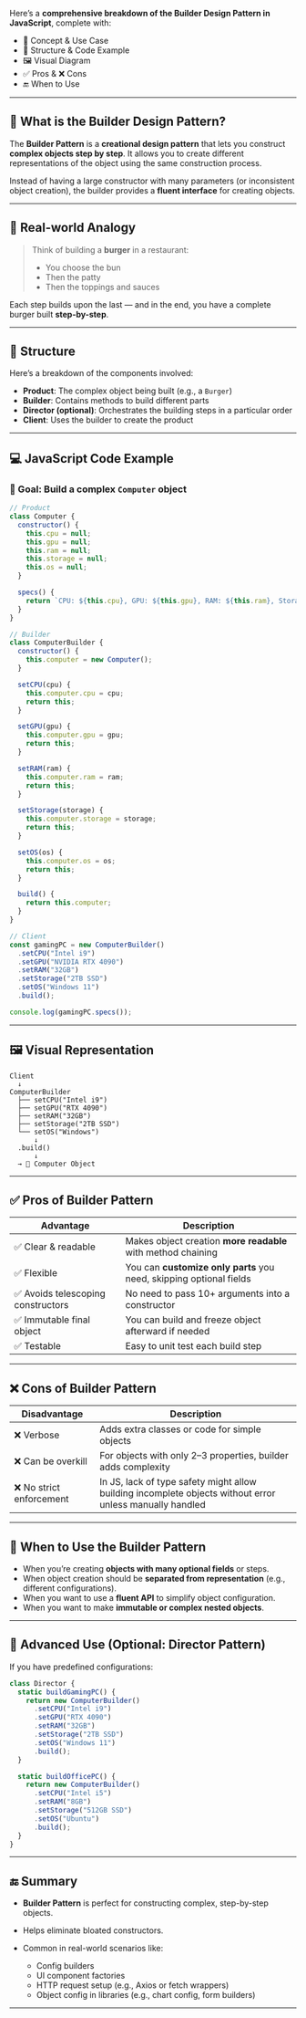 Here’s a **comprehensive breakdown of the Builder Design Pattern in JavaScript**, complete with:

* 📖 Concept & Use Case
* 🧱 Structure & Code Example
* 🖼️ Visual Diagram
* ✅ Pros & ❌ Cons
* 🔚 When to Use

---

## 🧠 What is the Builder Design Pattern?

The **Builder Pattern** is a **creational design pattern** that lets you construct **complex objects step by step**. It allows you to create different representations of the object using the same construction process.

Instead of having a large constructor with many parameters (or inconsistent object creation), the builder provides a **fluent interface** for creating objects.

---

## 🧰 Real-world Analogy

> Think of building a **burger** in a restaurant:
>
> * You choose the bun
> * Then the patty
> * Then the toppings and sauces

Each step builds upon the last — and in the end, you have a complete burger built **step-by-step**.

---

## 🧱 Structure

Here’s a breakdown of the components involved:

* **Product**: The complex object being built (e.g., a `Burger`)
* **Builder**: Contains methods to build different parts
* **Director (optional)**: Orchestrates the building steps in a particular order
* **Client**: Uses the builder to create the product

---

## 💻 JavaScript Code Example

### 🎯 Goal: Build a complex `Computer` object

```js
// Product
class Computer {
  constructor() {
    this.cpu = null;
    this.gpu = null;
    this.ram = null;
    this.storage = null;
    this.os = null;
  }

  specs() {
    return `CPU: ${this.cpu}, GPU: ${this.gpu}, RAM: ${this.ram}, Storage: ${this.storage}, OS: ${this.os}`;
  }
}

// Builder
class ComputerBuilder {
  constructor() {
    this.computer = new Computer();
  }

  setCPU(cpu) {
    this.computer.cpu = cpu;
    return this;
  }

  setGPU(gpu) {
    this.computer.gpu = gpu;
    return this;
  }

  setRAM(ram) {
    this.computer.ram = ram;
    return this;
  }

  setStorage(storage) {
    this.computer.storage = storage;
    return this;
  }

  setOS(os) {
    this.computer.os = os;
    return this;
  }

  build() {
    return this.computer;
  }
}

// Client
const gamingPC = new ComputerBuilder()
  .setCPU("Intel i9")
  .setGPU("NVIDIA RTX 4090")
  .setRAM("32GB")
  .setStorage("2TB SSD")
  .setOS("Windows 11")
  .build();

console.log(gamingPC.specs());
```

---

## 🖼️ Visual Representation

```
Client
  ↓
ComputerBuilder
  ├── setCPU("Intel i9")
  ├── setGPU("RTX 4090")
  ├── setRAM("32GB")
  ├── setStorage("2TB SSD")
  └── setOS("Windows")
      ↓
  .build()
      ↓
  → 🎯 Computer Object
```

---

## ✅ Pros of Builder Pattern

| Advantage                         | Description                                                         |
| --------------------------------- | ------------------------------------------------------------------- |
| ✅ Clear & readable                | Makes object creation **more readable** with method chaining        |
| ✅ Flexible                        | You can **customize only parts** you need, skipping optional fields |
| ✅ Avoids telescoping constructors | No need to pass 10+ arguments into a constructor                    |
| ✅ Immutable final object          | You can build and freeze object afterward if needed                 |
| ✅ Testable                        | Easy to unit test each build step                                   |

---

## ❌ Cons of Builder Pattern

| Disadvantage            | Description                                                                                              |
| ----------------------- | -------------------------------------------------------------------------------------------------------- |
| ❌ Verbose               | Adds extra classes or code for simple objects                                                            |
| ❌ Can be overkill       | For objects with only 2–3 properties, builder adds complexity                                            |
| ❌ No strict enforcement | In JS, lack of type safety might allow building incomplete objects without error unless manually handled |

---

## 🧭 When to Use the Builder Pattern

* When you’re creating **objects with many optional fields** or steps.
* When object creation should be **separated from representation** (e.g., different configurations).
* When you want to use a **fluent API** to simplify object configuration.
* When you want to make **immutable or complex nested objects**.

---

## 🧩 Advanced Use (Optional: Director Pattern)

If you have predefined configurations:

```js
class Director {
  static buildGamingPC() {
    return new ComputerBuilder()
      .setCPU("Intel i9")
      .setGPU("RTX 4090")
      .setRAM("32GB")
      .setStorage("2TB SSD")
      .setOS("Windows 11")
      .build();
  }

  static buildOfficePC() {
    return new ComputerBuilder()
      .setCPU("Intel i5")
      .setRAM("8GB")
      .setStorage("512GB SSD")
      .setOS("Ubuntu")
      .build();
  }
}
```

---

## 🔚 Summary

* **Builder Pattern** is perfect for constructing complex, step-by-step objects.
* Helps eliminate bloated constructors.
* Common in real-world scenarios like:

  * Config builders
  * UI component factories
  * HTTP request setup (e.g., Axios or fetch wrappers)
  * Object config in libraries (e.g., chart config, form builders)

---

